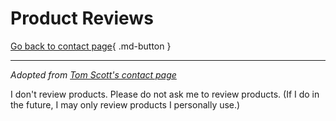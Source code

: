 # Product Reviews

[Go back to contact page](./index.md){ .md-button }

---

_Adopted from [Tom Scott's contact page](https://tomscott.com/contact/reviews)_

I don't review products. Please do not ask me to review products. (If I do in the future, I
may only review products I personally use.)